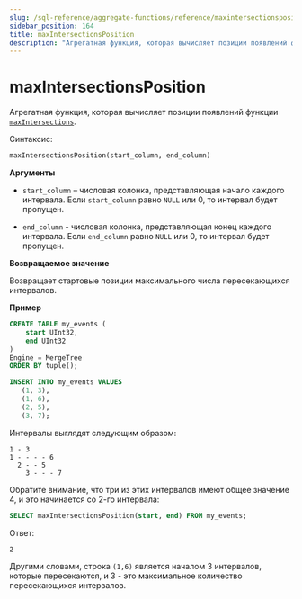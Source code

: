 ```yaml
---
slug: /sql-reference/aggregate-functions/reference/maxintersectionsposition
sidebar_position: 164
title: maxIntersectionsPosition
description: "Агрегатная функция, которая вычисляет позиции появлений функции maxIntersections."
---
```



# maxIntersectionsPosition

Агрегатная функция, которая вычисляет позиции появлений функции [`maxIntersections`](./maxintersections.md).

Синтаксис:

```sql
maxIntersectionsPosition(start_column, end_column)
```

**Аргументы**

- `start_column` – числовая колонка, представляющая начало каждого интервала. Если `start_column` равно `NULL` или 0, то интервал будет пропущен.

- `end_column` - числовая колонка, представляющая конец каждого интервала. Если `end_column` равно `NULL` или 0, то интервал будет пропущен.

**Возвращаемое значение**

Возвращает стартовые позиции максимального числа пересекающихся интервалов.

**Пример**

```sql
CREATE TABLE my_events (
    start UInt32,
    end UInt32
)
Engine = MergeTree
ORDER BY tuple();

INSERT INTO my_events VALUES
   (1, 3),
   (1, 6),
   (2, 5),
   (3, 7);
```

Интервалы выглядят следующим образом:

```response
1 - 3
1 - - - - 6
  2 - - 5
    3 - - - 7
```

Обратите внимание, что три из этих интервалов имеют общее значение 4, и это начинается со 2-го интервала:

```sql
SELECT maxIntersectionsPosition(start, end) FROM my_events;
```

Ответ:
```response
2
```

Другими словами, строка `(1,6)` является началом 3 интервалов, которые пересекаются, и 3 - это максимальное количество пересекающихся интервалов.
